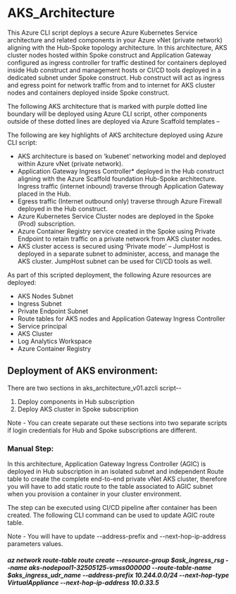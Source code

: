 # AKS_Architecture

This Azure CLI script deploys a secure Azure Kubernetes Service architecture and related components in your Azure vNet (private network) aligning with the Hub-Spoke topology architecture. In this architecture, AKS cluster nodes hosted within Spoke construct and Application Gateway configured as ingress controller for traffic destined for containers deployed inside Hub construct and management hosts or CI/CD tools deployed in a dedicated subnet under Spoke construct. Hub construct will act as ingress and egress point for network traffic from and to internet for AKS cluster nodes and containers deployed inside Spoke construct. 

The following AKS architecture that is marked with purple dotted line boundary will be deployed using Azure CLI script, other components outside of these dotted lines are deployed via Azure Scaffold templates –

<insert diagram here>



The following are key highlights of AKS architecture deployed using Azure CLI script:

* AKS architecture is based on ‘kubenet’ networking model and deployed within Azure vNet (private network).
* Application Gateway Ingress Controller* deployed in the Hub construct aligning with the Azure Scaffold foundation Hub-Spoke architecture. Ingress traffic (internet inbound) traverse through Application Gateway placed in the Hub.
* Egress traffic (Internet outbound only) traverse through Azure Firewall deployed in the Hub construct.
* Azure Kubernetes Service Cluster nodes are deployed in the Spoke (Prod) subscription.
* Azure Container Registry service created in the Spoke using Private Endpoint to retain traffic on a private network from AKS cluster nodes.
* AKS cluster access is secured using ‘Private mode’ – JumpHost is deployed in a separate subnet to administer, access, and manage the AKS cluster. JumpHost subnet can be used for CI/CD tools as well.


As part of this scripted deployment, the following Azure resources are deployed:

* AKS Nodes Subnet
* Ingress Subnet
* Private Endpoint Subnet
* Route tables for AKS nodes and Application Gateway Ingress Controller
* Service principal
* AKS Cluster
* Log Analytics Workspace
* Azure Container Registry


## Deployment of AKS environment:

There are two sections in aks_architecture_v01.azcli script--

1. Deploy components in Hub subscription
2. Deploy AKS cluster in Spoke subscription

Note - You can create separate out these sections into two separate scripts if login credentials for Hub and Spoke subscriptions are different. 

### Manual Step:

In this architecture, Application Gateway Ingress Controller (AGIC) is deployed in Hub subscription in an isolated subnet and independent Route table to create the complete end-to-end private vNet AKS cluster, therefore you will have to add static route to the table associated to AGIC subnet when you provision a container in your cluster environment. 

The step can be executed using CI/CD pipeline after container has been created. The following CLI command can be used to update AGIC route table.

Note - You will have to update --address-prefix and --next-hop-ip-address parameters values.

##### az network route-table route create --resource-group $ask_ingress_rsg --name aks-nodepool1-32505125-vmss000000 --route-table-name $aks_ingress_udr_name --address-prefix 10.244.0.0/24 --next-hop-type VirtualAppliance --next-hop-ip-address 10.0.33.5
